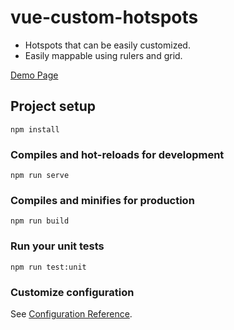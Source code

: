 # vue-custom-hotspots

- Hotspots that can be easily customized.
- Easily mappable using rulers and grid.

[Demo Page](https://pcaleja-vue-custom-hotspots.netlify.com/)

## Project setup
```
npm install
```

### Compiles and hot-reloads for development
```
npm run serve
```

### Compiles and minifies for production
```
npm run build
```

### Run your unit tests
```
npm run test:unit
```

### Customize configuration
See [Configuration Reference](https://cli.vuejs.org/config/).
